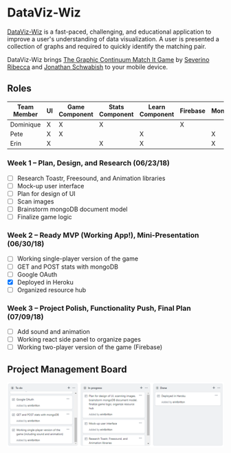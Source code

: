 # DataViz-Wiz

[DataViz-Wiz](http://dataviz-wiz.herokuapp.com/) is a fast-paced, challenging, and educational application to improve a user's understanding of data visualization. A user is presented a collection of graphs and required to quickly identify the matching pair. 

DataViz-Wiz brings [The Graphic Continuum Match It Game](https://policyviz.com/product/the-graphic-continuum-match-it-game/) by [Severino Ribecca](https://www.datavizcatalogue.com) and [Jonathan Schwabish](https://www.policyviz.com) to your mobile device.

## Roles

Team Member | UI | Game Component | Stats Component | Learn Component | Firebase | MongoDB | Routing | Toastr | Freesound | Animation
----- | ----- | ----- | ----- | ----- | ----- | ----- | ----- | ----- | ----- | -----
Dominique | X | X | X | | X | | X | | | X
Pete | X | X | | X | | X | | X | X | X
Erin | X | | X | X | | X | X | | X | X

### Week 1 – Plan, Design, and Research (06/23/18) 
- [ ] Research Toastr, Freesound, and Animation libraries
- [ ] Mock-up user interface
- [ ] Plan for design of UI
- [ ] Scan images
- [ ] Brainstorm mongoDB document model
- [ ] Finalize game logic

### Week 2 – Ready MVP (Working App!), Mini-Presentation (06/30/18)
- [ ] Working single-player version of the game
- [ ] GET and POST stats with mongoDB
- [ ] Google OAuth
- [x] Deployed in Heroku
- [ ] Organized resource hub

### Week 3 – Project Polish, Functionality Push, Final Plan (07/09/18)
- [ ] Add sound and animation
- [ ] Working react side panel to organize pages
- [ ] Working two-player version of the game (Firebase)

## Project Management Board

![Project Management Board](./client/public/images/kanban.png)
